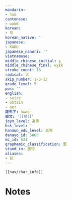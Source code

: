 ```yaml
---
mandarin:
- huò
cantonese:
- wok6
korean:
- 획
korean_native: ''
japanese:
- KAKU
japanese_nanori: ''
vietnamese:
middle_chinese_initial: ɣ
middle_chinese_final: wɣɛk
stroke_count: 16
radical: 犬
skip_number: 1-3-13
grade_level: 5
pos: ''
english:
- seize
- obtain
- get
羅馬字: hwag
韓文: '[[확]]'
joyo_level: 高等
hsk_level: ''
hanmun_edu_level: 高等
danayo_id: 5060
mc_id: 631
graphemic_classification: 蒦
stand_in: 獲得
aliases:
- 获
---
```

```meta-bind-embed
[[nav/char_info]]
```

# Notes
